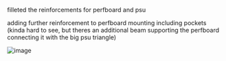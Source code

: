 filleted the reinforcements for perfboard and psu

adding further reinforcement to perfboard mounting including pockets (kinda hard to see, but theres an additional beam supporting the perfboard connecting it with the big psu triangle)


![image](https://github.com/morotonai/replac3d/assets/156618723/b2588e81-3331-477a-afce-ed383ec70396)
